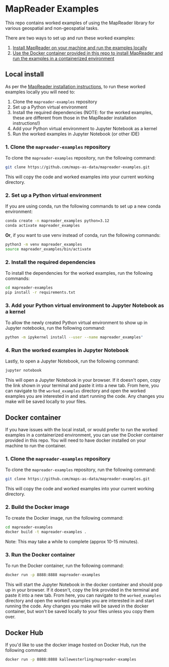 # MapReader Examples

This repo contains worked examples of using the MapReader library for various geospatial and non-geospatial tasks. 

There are two ways to set up and run these worked examples:

1. [Install MapReader on your machine and run the examples locally](#local-install)
2. [Use the Docker container provided in this repo to install MapReader and run the examples in a containerized environment](#docker-container)

## Local install

As per the [MapReader installation instructions](https://mapreader.readthedocs.io/en/latest/getting-started/installation-instructions/index.html), to run these worked examples locally you will need to:

1. Clone the `mapreader-examples` repository
2. Set up a Python virtual environment
3. Install the required dependencies (NOTE: for the worked examples, these are different from those in the MapReader installation instructions!)
4. Add your Python virtual environment to Jupyter Notebook as a kernel
5. Run the worked examples in Jupyter Notebook (or other IDE)

### 1. Clone the `mapreader-examples` repository

To clone the `mapreader-examples` repository, run the following command:

```bash
git clone https://github.com/maps-as-data/mapreader-examples.git
```

This will copy the code and worked examples into your current working directory. 

### 2. Set up a Python virtual environment

If you are using conda, run the following commands to set up a new conda environment:

```bash
conda create -n mapreader_examples python=3.12
conda activate mapreader_examples
```

**Or**, if you want to use venv instead of conda, run the following commands:

```bash
python3 -m venv mapreader_examples
source mapreader_examples/bin/activate
```

### 2. Install the required dependencies

To install the dependencies for the worked examples, run the following commands:

```bash
cd mapreader-examples
pip install -r requirements.txt
```

### 3. Add your Python virtual environment to Jupyter Notebook as a kernel

To allow the newly created Python virtual environment to show up in Jupyter notebooks, run the following command:

```bash
python -m ipykernel install --user --name mapreader_examples"
```

### 4. Run the worked examples in Jupyter Notebook

Lastly, to open a Jupyter Notebook, run the following command:

```bash
jupyter notebook
```

This will open a Jupyter Notebook in your browser.
If it doesn't open, copy the link shown in your terminal and paste it into a new tab. 
From here, you can navigate to the `worked_examples` directory and open the worked examples you are interested in and start running the code.
Any changes you make will be saved locally to your files.

## Docker container

If you have issues with the local install, or would prefer to run the worked examples in a containerized environment, you can use the Docker container provided in this repo.
You will need to have docker installed on your machine to run the container.

### 1. Clone the `mapreader-examples` repository

To clone the `mapreader-examples` repository, run the following command:

```bash
git clone https://github.com/maps-as-data/mapreader-examples.git
```

This will copy the code and worked examples into your current working directory. 

### 2. Build the Docker image

To create the Docker image, run the following command:

```bash
cd mapreader-examples
docker build -t mapreader-examples .
```

Note: This may take a while to complete (approx 10-15 minutes).

### 3. Run the Docker container

To run the Docker container, run the following command:

```bash
docker run -p 8888:8888 mapreader-examples
```

This will start the Jupyter Notebook in the docker container and should pop up in your browser. 
If it doesn't, copy the link provided in the terminal and paste it into a new tab.
From here, you can navigate to the `worked_examples` directory and open the worked examples you are interested in and start running the code.
Any changes you make will be saved in the docker container, but won't be saved locally to your files unless you copy them over.

## Docker Hub

If you'd like to use the docker image hosted on Docker Hub, run the following command:

```bash
docker run -p 8888:8888 kallewesterling/mapreader-examples
```
